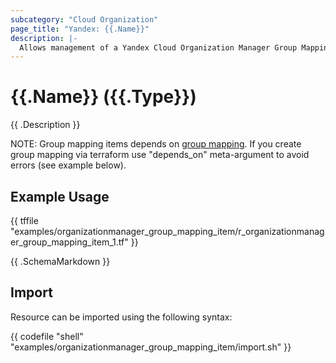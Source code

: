 ```yaml
---
subcategory: "Cloud Organization"
page_title: "Yandex: {{.Name}}"
description: |-
  Allows management of a Yandex Cloud Organization Manager Group Mapping Items.
---
```


# {{.Name}} ({{.Type}})

{{ .Description }}

NOTE: Group mapping items depends on [group mapping](organizationmanager_group_mapping.html). If you create group mapping via terraform use "depends_on" meta-argument to avoid errors (see example below).

## Example Usage

{{ tffile "examples/organizationmanager_group_mapping_item/r_organizationmanager_group_mapping_item_1.tf" }}

{{ .SchemaMarkdown }}

## Import

Resource can be imported using the following syntax:

{{ codefile "shell" "examples/organizationmanager_group_mapping_item/import.sh" }}

